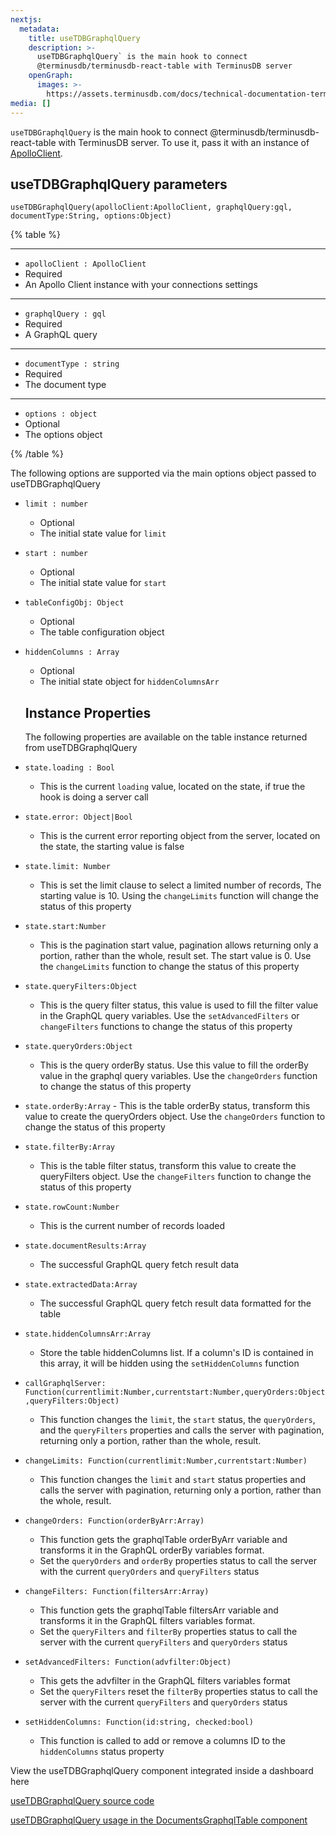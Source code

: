 ```yaml
---
nextjs:
  metadata:
    title: useTDBGraphqlQuery
    description: >-
      useTDBGraphqlQuery` is the main hook to connect
      @terminusdb/terminusdb-react-table with TerminusDB server
    openGraph:
      images: >-
        https://assets.terminusdb.com/docs/technical-documentation-terminuscms-og.png
media: []
---
```


`useTDBGraphqlQuery` is the main hook to connect @terminusdb/terminusdb-react-table with TerminusDB server. To use it, pass it with an instance of [ApolloClient](https://www.apollographql.com/docs/react/).

## useTDBGraphqlQuery parameters

`useTDBGraphqlQuery(apolloClient:ApolloClient, graphqlQuery:gql, documentType:String, options:Object)`

{% table %}

---

- `apolloClient : ApolloClient`
- Required
- An Apollo Client instance with your connections settings

---

- `graphqlQuery : gql`
- Required
- A GraphQL query

---

- `documentType : string`
- Required
- The document type

---

- `options : object`
- Optional
- The options object

{% /table %}

The following options are supported via the main options object passed to useTDBGraphqlQuery

*   `limit : number`
    
    *   Optional
    *   The initial state value for `limit`
*   `start : number`
    
    *   Optional
    *   The initial state value for `start`
*   `tableConfigObj: Object`
    
    *   Optional
    *   The table configuration object
*   `hiddenColumns : Array`
    
    *   Optional
    *   The initial state object for `hiddenColumnsArr`
    
    ## Instance Properties
    
    The following properties are available on the table instance returned from useTDBGraphqlQuery
    
*   `state.loading : Bool`
    
    *   This is the current `loading` value, located on the state, if true the hook is doing a server call
*   `state.error: Object|Bool`
    
    *   This is the current error reporting object from the server, located on the state, the starting value is false
*   `state.limit: Number`
    
    *   This is set the limit clause to select a limited number of records, The starting value is 10. Using the `changeLimits` function will change the status of this property
*   `state.start:Number`
    
    *   This is the pagination start value, pagination allows returning only a portion, rather than the whole, result set. The start value is 0. Use the `changeLimits` function to change the status of this property
*   `state.queryFilters:Object`
    
    *   This is the query filter status, this value is used to fill the filter value in the GraphQL query variables. Use the `setAdvancedFilters` or `changeFilters` functions to change the status of this property
*   `state.queryOrders:Object`
    
    *   This is the query orderBy status. Use this value to fill the orderBy value in the graphql query variables. Use the `changeOrders` function to change the status of this property
*   `state.orderBy:Array` - This is the table orderBy status, transform this value to create the queryOrders object. Use the `changeOrders` function to change the status of this property
    
*   `state.filterBy:Array`
    
    *   This is the table filter status, transform this value to create the queryFilters object. Use the `changeFilters` function to change the status of this property
*   `state.rowCount:Number`
    
    *   This is the current number of records loaded
*   `state.documentResults:Array`
    
    *   The successful GraphQL query fetch result data
*   `state.extractedData:Array`
    
    *   The successful GraphQL query fetch result data formatted for the table
*   `state.hiddenColumnsArr:Array`
    
    *   Store the table hiddenColumns list. If a column's ID is contained in this array, it will be hidden using the `setHiddenColumns` function
*   `callGraphqlServer: Function(currentlimit:Number,currentstart:Number,queryOrders:Object,queryFilters:Object)`
    
    *   This function changes the `limit`, the `start` status, the `queryOrders`, and the `queryFilters` properties and calls the server with pagination, returning only a portion, rather than the whole, result.
*   `changeLimits: Function(currentlimit:Number,currentstart:Number)`
    
    *   This function changes the `limit` and `start` status properties and calls the server with pagination, returning only a portion, rather than the whole, result.
*   `changeOrders: Function(orderByArr:Array)`
    
    *   This function gets the graphqlTable orderByArr variable and transforms it in the GraphQL orderBy variables format.
    *   Set the `queryOrders` and `orderBy` properties status to call the server with the current `queryOrders` and `queryFilters` status
*   `changeFilters: Function(filtersArr:Array)`
    
    *   This function gets the graphqlTable filtersArr variable and transforms it in the GraphQL filters variables format.
    *   Set the `queryFilters` and `filterBy` properties status to call the server with the current `queryFilters` and `queryOrders` status
*   `setAdvancedFilters: Function(advfilter:Object)`
    
    *   This gets the advfilter in the GraphQL filters variables format
    *   Set the `queryFilters` reset the `filterBy` properties status to call the server with the current `queryFilters` and `queryOrders` status
*   `setHiddenColumns: Function(id:string, checked:bool)`
    
    *   This function is called to add or remove a columns ID to the `hiddenColumns` status property

View the useTDBGraphqlQuery component integrated inside a dashboard here

[useTDBGraphqlQuery source code](https://github.com/terminusdb/terminusdb-dashboard/blob/main/packages/tdb-documents-ui-template/src/hook/useTDBGraphqlQuery.js)

[useTDBGraphqlQuery usage in the DocumentsGraphqlTable component](https://github.com/terminusdb/terminusdb-dashboard/blob/main/packages/tdb-documents-ui-template/src/components/DocumentsGraphqlTable.js)